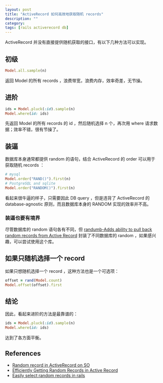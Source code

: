 ```yaml
---
layout: post
title: "ActiveRecord 如何高效地获取随机 records"
description: ""
category:
tags: [rails activerecord db]
---
```


ActiveRecord 并没有直接提供随机获取的接口，有以下几种方法可以实现。

初级
------
```ruby
Model.all.sample(n)
```

返回 Model 的所有 records ，浪费带宽，浪费内存，效率奇差，无节操。

进阶
------

```ruby
ids = Model.pluck(:id).sample(n)
Model.where(id: ids)
```

先返回 Model 的所有 records 的 id ，然后随机选择 n 个，再次用 where 请求数据；效率不错，很有节操了。

装逼
------
数据库本身通常都提供 random 的语句，结合 ActiveRecord 的 order 可以用于获取随机 records ：

```ruby
# mysql
Model.order("RAND()").first(n)
# PostgreSQL and sqlite
Model.order("RANDOM()").first(n)
```

看起来很牛逼的样子，只需要因此 DB query ，但是违背了 ActiveRecord 的 database-agnostic 原则，而且数据库本身的 RANDOM 实现的效率并不高。

### 装逼也要有境界
尽管数据库的 random 语句各有不同，但 [randumb-Adds ability to pull back random records from Active Record](https://github.com/spilliton/randumb) 封装了不同数据库的 random ，如果感兴趣，可以尝试使用这个库。

如果只随机选择一个 record
------
如果只想随机选择一个 record ，这种方法也是一个可选项：

```ruby
offset = rand(Model.count)
Model.offset(offset).first
```

结论
------
因此，看起来进阶的方法是最靠谱的：

```ruby
ids = Model.pluck(:id).sample(n)
Model.where(id: ids)
```

达到了各方面平衡。

References
------
- [Random record in ActiveRecord on SO](http://stackoverflow.com/questions/2752231/random-record-in-activerecord)
- [Efficiently Getting Random Records in Active Record](http://easyactiverecord.com/blog/2014/03/27/efficiently-getting-random-records-in-active-record/)
- [Easily select random records in rails](http://thinkingeek.com/2011/07/04/easily-select-random-records-rails/)
